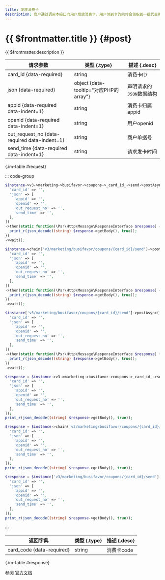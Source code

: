 ```yaml
---
title: 发放消费卡
description: 商户通过调用本接口向用户发放消费卡，用户领到卡的同时会领取到一批代金券，消费卡会自动放入卡包中。
---
```


# {{ $frontmatter.title }} {#post}

{{ $frontmatter.description }}

| 请求参数 | 类型 {.type} | 描述 {.desc}
| --- | --- | ---
| card_id {data-required} | string | 消费卡ID
| json {data-required} | object {data-tooltip="对应PHP的array"} | 声明请求的`JSON`数据结构
| appid {data-required data-indent=1} | string | 消费卡归属appid
| openid {data-required data-indent=1} | string | 用户openid
| out_request_no {data-required data-indent=1} | string | 商户单据号
| send_time {data-required data-indent=1} | string | 请求发卡时间

{.im-table #request}

::: code-group

```php [异步纯链式]
$instance->v3->marketing->busifavor->coupons->_card_id_->send->postAsync([
  'card_id' => '',
  'json' => [
    'appid' => '',
    'openid' => '',
    'out_request_no' => '',
    'send_time' => '',
  ],
])
->then(static function(\Psr\Http\Message\ResponseInterface $response) {
  print_r(json_decode((string) $response->getBody(), true));
})
->wait();
```

```php [异步声明式]
$instance->chain('v3/marketing/busifavor/coupons/{card_id}/send')->postAsync([
  'card_id' => '',
  'json' => [
    'appid' => '',
    'openid' => '',
    'out_request_no' => '',
    'send_time' => '',
  ],
])
->then(static function(\Psr\Http\Message\ResponseInterface $response) {
  print_r(json_decode((string) $response->getBody(), true));
})
->wait();
```

```php [异步属性式]
$instance['v3/marketing/busifavor/coupons/{card_id}/send']->postAsync([
  'card_id' => '',
  'json' => [
    'appid' => '',
    'openid' => '',
    'out_request_no' => '',
    'send_time' => '',
  ],
])
->then(static function(\Psr\Http\Message\ResponseInterface $response) {
  print_r(json_decode((string) $response->getBody(), true));
})
->wait();
```

```php [同步纯链式]
$response = $instance->v3->marketing->busifavor->coupons->_card_id_->send->post([
  'card_id' => '',
  'json' => [
    'appid' => '',
    'openid' => '',
    'out_request_no' => '',
    'send_time' => '',
  ],
]);
print_r(json_decode((string) $response->getBody(), true));
```

```php [同步声明式]
$response = $instance->chain('v3/marketing/busifavor/coupons/{card_id}/send')->post([
  'card_id' => '',
  'json' => [
    'appid' => '',
    'openid' => '',
    'out_request_no' => '',
    'send_time' => '',
  ],
]);
print_r(json_decode((string) $response->getBody(), true));
```

```php [同步属性式]
$response = $instance['v3/marketing/busifavor/coupons/{card_id}/send']->post([
  'card_id' => '',
  'json' => [
    'appid' => '',
    'openid' => '',
    'out_request_no' => '',
    'send_time' => '',
  ],
]);
print_r(json_decode((string) $response->getBody(), true));
```

:::

| 返回字典 | 类型 {.type} | 描述 {.desc}
| --- | --- | ---
| card_code {data-required}| string | 消费卡code

{.im-table #response}

参阅 [官方文档](https://pay.weixin.qq.com/wiki/doc/apiv3/wxpay/marketing/coupons/chapter3_1.shtml)
